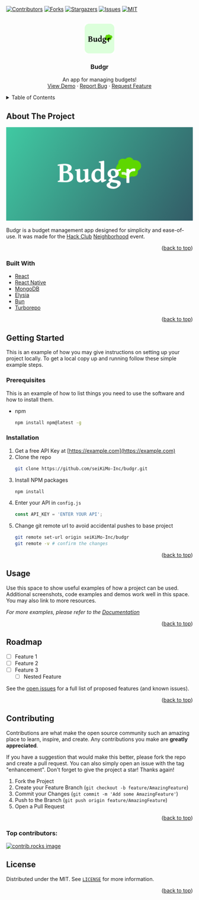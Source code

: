 <a id="readme-top"></a>

<!-- PROJECT SHIELDS -->
<!--
*** I'm using markdown "reference style" links for readability.
*** Reference links are enclosed in brackets [ ] instead of parentheses ( ).
*** See the bottom of this document for the declaration of the reference variables
*** for contributors-url, forks-url, etc. This is an optional, concise syntax you may use.
*** https://www.markdownguide.org/basic-syntax/#reference-style-links
-->
[![Contributors][contributors-shield]][contributors-url]
[![Forks][forks-shield]][forks-url]
[![Stargazers][stars-shield]][stars-url]
[![Issues][issues-shield]][issues-url]
[![MIT][license-shield]][license-url]

<!-- PROJECT LOGO -->
<br />
<div align="center">
  <a href="https://github.com/seiKiMo-Inc/budgr">
    <img src="images/logo.png" alt="Logo" width="80" height="80">
  </a>

<h3 align="center">Budgr</h3>

  <p align="center">
    An app for managing budgets!
    <br />
    <a href="https://budgr.net/">View Demo</a>
    &middot;
    <a href="https://github.com/seiKiMo-Inc/budgr/issues/new?labels=bug&template=bug-report---.md">Report Bug</a>
    &middot;
    <a href="https://github.com/seiKiMo-Inc/budgr/issues/new?labels=enhancement&template=feature-request---.md">Request Feature</a>
  </p>
</div>



<!-- TABLE OF CONTENTS -->
<details>
  <summary>Table of Contents</summary>
  <ol>
    <li>
      <a href="#about-the-project">About The Project</a>
      <ul>
        <li><a href="#built-with">Built With</a></li>
      </ul>
    </li>
    <li>
      <a href="#getting-started">Getting Started</a>
      <ul>
        <li><a href="#prerequisites">Prerequisites</a></li>
        <li><a href="#installation">Installation</a></li>
      </ul>
    </li>
    <li><a href="#usage">Usage</a></li>
    <li><a href="#roadmap">Roadmap</a></li>
    <li><a href="#contributing">Contributing</a></li>
    <li><a href="#license">License</a></li>
  </ol>
</details>



<!-- ABOUT THE PROJECT -->
## About The Project

[![Budgr Banner](images/banner.png)](https://budgr.net)

Budgr is a budget management app designed for simplicity and ease-of-use. It was made for the [Hack Club](https://hackclub.com/) [Neighborhood](https://neighborhood.hackclub.com/) event.

<p align="right">(<a href="#readme-top">back to top</a>)</p>



### Built With

* [React](https://react.dev)
* [React Native](https://reactnative.dev)
* [MongoDB](https://mongodb.com)
* [Elysia](https://elysiajs.com)
* [Bun](https://bun.sh)
* [Turborepo](https://turborepo.com)

<p align="right">(<a href="#readme-top">back to top</a>)</p>



<!-- GETTING STARTED -->
## Getting Started

This is an example of how you may give instructions on setting up your project locally.
To get a local copy up and running follow these simple example steps.

### Prerequisites

This is an example of how to list things you need to use the software and how to install them.
* npm
  ```sh
  npm install npm@latest -g
  ```

### Installation

1. Get a free API Key at [https://example.com](https://example.com)
2. Clone the repo
   ```sh
   git clone https://github.com/seiKiMo-Inc/budgr.git
   ```
3. Install NPM packages
   ```sh
   npm install
   ```
4. Enter your API in `config.js`
   ```js
   const API_KEY = 'ENTER YOUR API';
   ```
5. Change git remote url to avoid accidental pushes to base project
   ```sh
   git remote set-url origin seiKiMo-Inc/budgr
   git remote -v # confirm the changes
   ```

<p align="right">(<a href="#readme-top">back to top</a>)</p>



<!-- USAGE EXAMPLES -->
## Usage

Use this space to show useful examples of how a project can be used. Additional screenshots, code examples and demos work well in this space. You may also link to more resources.

_For more examples, please refer to the [Documentation](https://example.com)_

<p align="right">(<a href="#readme-top">back to top</a>)</p>



<!-- ROADMAP -->
## Roadmap

- [ ] Feature 1
- [ ] Feature 2
- [ ] Feature 3
    - [ ] Nested Feature

See the [open issues](https://github.com/seiKiMo-Inc/budgr/issues) for a full list of proposed features (and known issues).

<p align="right">(<a href="#readme-top">back to top</a>)</p>



<!-- CONTRIBUTING -->
## Contributing

Contributions are what make the open source community such an amazing place to learn, inspire, and create. Any contributions you make are **greatly appreciated**.

If you have a suggestion that would make this better, please fork the repo and create a pull request. You can also simply open an issue with the tag "enhancement".
Don't forget to give the project a star! Thanks again!

1. Fork the Project
2. Create your Feature Branch (`git checkout -b feature/AmazingFeature`)
3. Commit your Changes (`git commit -m 'Add some AmazingFeature'`)
4. Push to the Branch (`git push origin feature/AmazingFeature`)
5. Open a Pull Request

<p align="right">(<a href="#readme-top">back to top</a>)</p>

### Top contributors:

<a href="https://github.com/seiKiMo-Inc/budgr/graphs/contributors">
  <img src="https://contrib.rocks/image?repo=seiKiMo-Inc/budgr" alt="contrib.rocks image" />
</a>



<!-- LICENSE -->
## License

Distributed under the MIT. See [`LICENSE`](LICENSE) for more information.

<p align="right">(<a href="#readme-top">back to top</a>)</p>

<!-- MARKDOWN LINKS & IMAGES -->
<!-- https://www.markdownguide.org/basic-syntax/#reference-style-links -->
[contributors-shield]: https://img.shields.io/github/contributors/seiKiMo-Inc/budgr.svg?style=for-the-badge
[contributors-url]: https://github.com/seiKiMo-Inc/budgr/graphs/contributors
[forks-shield]: https://img.shields.io/github/forks/seiKiMo-Inc/budgr.svg?style=for-the-badge
[forks-url]: https://github.com/seiKiMo-Inc/budgr/network/members
[stars-shield]: https://img.shields.io/github/stars/seiKiMo-Inc/budgr.svg?style=for-the-badge
[stars-url]: https://github.com/seiKiMo-Inc/budgr/stargazers
[issues-shield]: https://img.shields.io/github/issues/seiKiMo-Inc/budgr.svg?style=for-the-badge
[issues-url]: https://github.com/seiKiMo-Inc/budgr/issues
[license-shield]: https://img.shields.io/github/license/seiKiMo-Inc/budgr.svg?style=for-the-badge
[license-url]: https://github.com/seiKiMo-Inc/budgr/blob/master/LICENSE.txt
